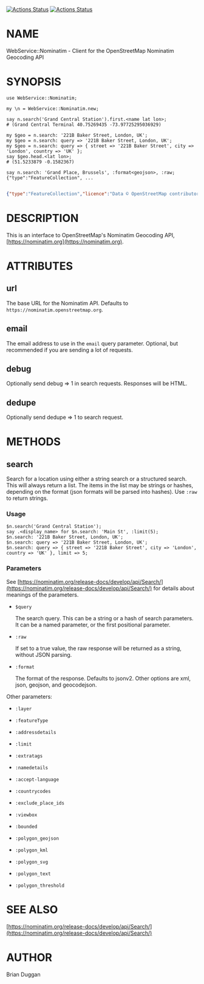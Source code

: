 [![Actions Status](https://github.com/bduggan/raku-webservice-nominatim/actions/workflows/linux.yml/badge.svg)](https://github.com/bduggan/raku-webservice-nominatim/actions/workflows/linux.yml)
[![Actions Status](https://github.com/bduggan/raku-webservice-nominatim/actions/workflows/macos.yml/badge.svg)](https://github.com/bduggan/raku-webservice-nominatim/actions/workflows/macos.yml)

NAME
====

WebService::Nominatim - Client for the OpenStreetMap Nominatim Geocoding API

SYNOPSIS
========

    use WebService::Nominatim;

    my \n = WebService::Nominatim.new;

    say n.search('Grand Central Station').first.<name lat lon>;
    # (Grand Central Terminal 40.75269435 -73.97725295036929)

    my $geo = n.search: '221B Baker Street, London, UK';
    my $geo = n.search: query => '221B Baker Street, London, UK';
    my $geo = n.search: query => { street => '221B Baker Street', city => 'London', country => 'UK' };
    say $geo.head.<lat lon>;
    # (51.5233879 -0.1582367)

    say n.search: 'Grand Place, Brussels', :format<geojson>, :raw;
    {"type":"FeatureCollection", ...

```geojson

{"type":"FeatureCollection","licence":"Data © OpenStreetMap contributors, ODbL 1.0. http://osm.org/copyright","features":[{"type":"Feature","properties":{"place_id":97663568,"osm_type":"way","osm_id":991425177,"place_rank":25,"category":"boundary","type":"protected_area","importance":0.4874302285645721,"addresstype":"protected_area","name":"Grand-Place - Grote Markt","display_name":"Grand-Place - Grote Markt, Quartier du Centre - Centrumwijk, Pentagone - Vijfhoek, Bruxelles - Brussel, Brussel-Hoofdstad - Bruxelles-Capitale, Région de Bruxelles-Capitale - Brussels Hoofdstedelijk Gewest, 1000, België / Belgique / Belgien"},"bbox":[4.3512177,50.8460246,4.3537194,50.8474356],"geometry":{"type": "Point","coordinates": [4.352408060161565, 50.84672905]}}]}

```

DESCRIPTION
===========

This is an interface to OpenStreetMap's Nominatim Geocoding API, [https://nominatim.org](https://nominatim.org).

ATTRIBUTES
==========

url
---

The base URL for the Nominatim API. Defaults to `https://nominatim.openstreetmap.org`.

email
-----

The email address to use in the `email` query parameter. Optional, but recommended if you are sending a lot of requests.

debug
-----

Optionally send debug => 1 in search requests. Responses will be HTML.

dedupe
------

Optionally send dedupe => 1 to search request.

METHODS
=======

search
------

Search for a location using either a string search or a structured search. This will always return a list. The items in the list may be strings or hashes, depending on the format (json formats will be parsed into hashes). Use `:raw` to return strings.

### Usage

    $n.search('Grand Central Station');
    say .<display_name> for $n.search: 'Main St', :limit(5);
    $n.search: '221B Baker Street, London, UK';
    $n.search: query => '221B Baker Street, London, UK';
    $n.search: query => { street => '221B Baker Street', city => 'London', country => 'UK' }, limit => 5;

### Parameters

See [https://nominatim.org/release-docs/develop/api/Search/](https://nominatim.org/release-docs/develop/api/Search/) for details about meanings of the parameters.

  * `$query`

    The search query. This can be a string or a hash of search parameters.
    It can be a named parameter, or the first positional parameter.

  * `:raw`

    If set to a true value, the raw response will be returned as a string, without JSON parsing.

  * `:format`

    The format of the response. Defaults to jsonv2.  Other options are xml, json, geojson, and geocodejson.

Other parameters:

  * `:layer`

  * `:featureType`

  * `:addressdetails`

  * `:limit`

  * `:extratags`

  * `:namedetails`

  * `:accept-language`

  * `:countrycodes`

  * `:exclude_place_ids`

  * `:viewbox`

  * `:bounded`

  * `:polygon_geojson`

  * `:polygon_kml`

  * `:polygon_svg`

  * `:polygon_text`

  * `:polygon_threshold`

SEE ALSO
========

[https://nominatim.org/release-docs/develop/api/Search/](https://nominatim.org/release-docs/develop/api/Search/)

AUTHOR
======

Brian Duggan

